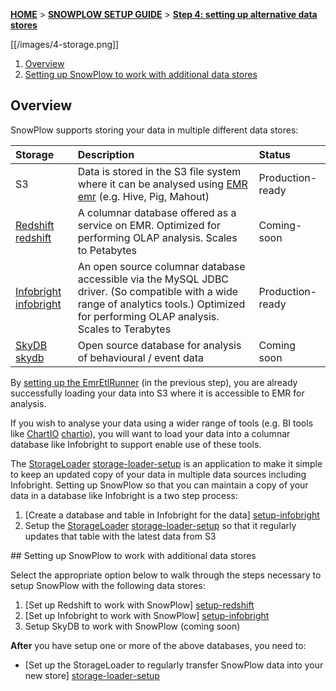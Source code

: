 <a name="top" />

[**HOME**](Home) > [**SNOWPLOW SETUP GUIDE**](Setting-up-SnowPlow) > [**Step 4: setting up alternative data stores**](Setting-up-alternative-data-stores)

[[/images/4-storage.png]] 

1. [Overview](#overview)
2. [Setting up SnowPlow to work with additional data stores](#datastores)

## Overview

SnowPlow supports storing your data in multiple different data stores:

| **Storage**               | **Description**                                     | **Status**       |
|:--------------------------|:----------------------------------------------------|:-----------------|
| S3                        | Data is stored in the S3 file system where it can be analysed using [EMR] [emr] (e.g. Hive, Pig, Mahout) | Production-ready |
| [Redshift] [redshift]     | A columnar database offered as a service on EMR. Optimized for performing OLAP analysis. Scales to Petabytes | Coming-soon |
| [Infobright] [infobright] | An open source columnar database accessible via the MySQL JDBC driver. (So compatible with a wide range of analytics tools.) Optimized for performing OLAP analysis. Scales to Terabytes | Production-ready |
| [SkyDB] [skydb]           | Open source database for analysis of behavioural / event data | Coming soon |

By [setting up the EmrEtlRunner](setting-up-the-emretlrunner) (in the previous step), you are already successfully loading your data into S3 where it is accessible to EMR for analysis.

If you wish to analyse your data using a wider range of tools (e.g. BI tools like [ChartIO] [chartio]), you will want to load your data into a columnar database like Infobright to support enable use of these tools.

The [StorageLoader] [storage-loader-setup] is an application to make it simple to keep an updated copy of your data in multiple data sources including Infobright. Setting up SnowPlow so that you can maintain a copy of your data in a database like Infobright is a two step process:

1. [Create a database and table in Infobright for the data] [setup-infobright]
2. Setup the [StorageLoader] [storage-loader-setup] so that it regularly updates that table with the latest data from S3

<a name="datastores" />
## Setting up SnowPlow to work with additional data stores

Select the appropriate option below to walk through the steps necessary to setup SnowPlow with the following data stores:

1. [Set up Redshift to work with SnowPlow] [setup-redshift]
2. [Set up Infobright to work with SnowPlow] [setup-infobright]
3. Setup SkyDB to work with SnowPlow (coming soon)

**After** you have setup one or more of the above databases, you need to:

* [Set up the StorageLoader to regularly transfer SnowPlow data into your new store] [storage-loader-setup]

[emr]: http://aws.amazon.com/elasticmapreduce/
[infobright]: http://www.infobright.org/
[redshift]: http://aws.amazon.com/redshift/
[skydb]: http://skydb.io/
[chartio]: http://chartio.com/
[storageloader]: https://github.com/snowplow/snowplow/tree/master/4-storage/storage-loader
[setup-redshift]: setting-up-redshift
[setup-infobright]: Setting-up-Infobright
[storage-loader-setup]: 1-Installing-the-StorageLoader
